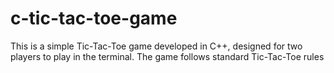 # c-tic-tac-toe-game
This is a simple Tic-Tac-Toe game developed in C++, designed for two players to play in the terminal. The game follows standard Tic-Tac-Toe rules
